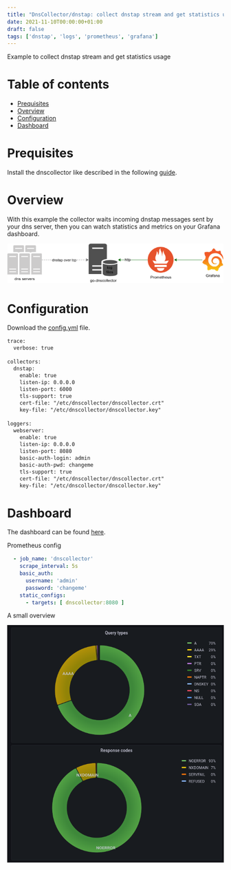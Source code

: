 ```yaml
---
title: "DnsCollector/dnstap: collect dnstap stream and get statistics usage"
date: 2021-11-10T00:00:00+01:00
draft: false
tags: ['dnstap', 'logs', 'prometheus', 'grafana']
---
```


Example to collect dnstap stream and get statistics usage 

# Table of contents

* [Prequisites](#prequisites)
* [Overview](#overview)
* [Configuration](#configuration)
* [Dashboard](#dashboard)

# Prequisites

Install the dnscollector like described in the following [guide](https://dmachard.github.io/posts/0007-dnscollector-install-binary/).

# Overview

With this example the collector waits incoming dnstap messages sent by your dns server, then you can watch statistics and metrics on your Grafana dashboard.

![prometheus dnscollector](/images/0035/use-case-2.png)


# Configuration

Download the [config.yml](https://github.com/dmachard/go-dnscollector/blob/main/example-config/use-case-2.yml) file. 

```
trace:
  verbose: true

collectors:
  dnstap:
    enable: true
    listen-ip: 0.0.0.0
    listen-port: 6000
    tls-support: true
    cert-file: "/etc/dnscollector/dnscollector.crt"
    key-file: "/etc/dnscollector/dnscollector.key"

loggers:
  webserver:
    enable: true
    listen-ip: 0.0.0.0
    listen-port: 8080
    basic-auth-login: admin
    basic-auth-pwd: changeme
    tls-support: true
    cert-file: "/etc/dnscollector/dnscollector.crt"
    key-file: "/etc/dnscollector/dnscollector.key"
```

# Dashboard

The dashboard can be found [here](https://github.com/dmachard/grafana-dashboards/tree/main/Go-DnsCollector).

Prometheus config

```yaml
  - job_name: 'dnscollector'
    scrape_interval: 5s
    basic_auth:
      username: 'admin'
      password: 'changeme'
    static_configs:
      - targets: [ dnscollector:8080 ]
```

A small overview 

![dashboard dnscollector](/images/0035/dashboard.png)
